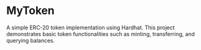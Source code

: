 # MyToken
A simple ERC-20 token implementation using Hardhat. This project demonstrates basic token functionalities such as minting, transferring, and querying balances.
